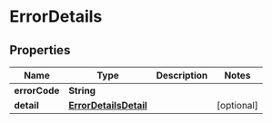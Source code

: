
# ErrorDetails

## Properties
Name | Type | Description | Notes
------------ | ------------- | ------------- | -------------
**errorCode** | **String** |  | 
**detail** | [**ErrorDetailsDetail**](ErrorDetailsDetail.md) |  |  [optional]



